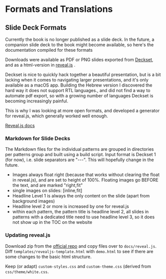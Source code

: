 # Formats and Translations


## Slide Deck Formats

Currently the book is no longer published as a slide deck. In the future, a companion slide deck to the book might become available, so here's the documentation compiled for these formats

Downloads were available as PDF or PNG slides exported from [Deckset](decksetapp.com), and as a html-version in [reveal.js](http://lab.hakim.se/reveal-js/#/) .

Deckset is nice to quickly hack together a beautiful presentation, but is a bit lacking when it comes to navigating larger presentations, and it's only available as a macOS app. Building the Hebrew version I discovered the hard way it does not support RTL languages., and did not find a way to automate pdf export, so with a growing number of languages Deckset is becoming increasingly painful. 

This is why I was looking at more open formats, and developed a generator for reveal.js, which generally worked well enough.

[Reveal.js docs](https://github.com/hakimel/reveal.js/blob/master/README.md)

### Markdown for Slide Decks

The Markdown files for the individual patterns are grouped in directories per patterns group and built using a build script. Input format is Deckset 1 (for now), i.e. slide separators are "---". This will hopefully change in the future.

* Images always float right (because that works without clearing the float in reveal.js), and are set to height of 100%. Floating images go BEFORE the text, and are marked "right,fit"
* single images on slides: [inline,fit]
* Headline Level 1 is always the only content on the slide (apart from background images)
* Headline level 2  or more is increased by one for reveal.js
* within each pattern, the pattern title is headline level 2, all slides in patterns with a dedicated title need to use headline level 3, so it does not show up in the TOC on the website

### Updating reveal.js

Download zip from the [official repo](https://github.com/hakimel/reveal.js) and copy files over to `docs/reveal.js`. Diff `templates/revealjs-template.html` with `demo.html` to see if there are some changes to the basic html structure.

Keep (or adapt) `custom-styles.css` and `custom-theme.css` (derived from `css/theme/white.css`.

